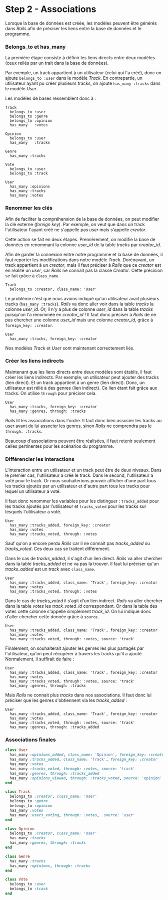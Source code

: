 # Step 2 - Associations

Lorsque la base de données est créée, les modèles peuvent être générés dans *Rails* afin de préciser les liens entre la base de données et le programme.

### Belongs_to et has_many

La première étape consiste à définir les liens directs entre deux modèles (ceux reliés par un trait dans la base de données).

Par exemple, un track appartient à un utilisateur (celui qui l'a créé), donc on ajoute `belongs_to :user` dans le modèle *Track*. En contrepartie, un utilisateur ayant pu créer plusieurs tracks, on ajoute `has_many :tracks` dans le modèle *User*.

Les modèles de bases ressemblent donc à :

```
Track
  belongs_to :user
  belongs_to :genre
  belongs_to :opinion
  has_many   :votes

Opinion
  belongs_to :user
  has_many   :tracks

Genre
  has_many :tracks

Vote
  belongs_to :user
  belongs_to :track

User
  has_many :opinions
  has_many :tracks
  has_many :votes
```

### Renommer les clés

Afin de faciliter la compréhension de la base de données, on peut modifier la clé externe (*foreign key*). Par exemple, on veut que dans un track l'utilisateur l'ayant créé ne s'appelle pas *user* mais s'appelle *creator*.

Cette action se fait en deux étapes. Premièrement, on modifie la base de données en renommant la colonne *user_id* de la table *tracks* par *creator_id*.

Afin de garder la connexion entre notre programme et la base de données, il faut reporter les modifications dans notre modèle *Track*. Dorénavant, un track appartient à un *creator*, mais il faut préciser à *Rails* que ce *creator* est en réalité un *user*, car *Rails* ne connaît pas la classe *Creator*. Cette précision se fait grâce à `class_name`.

```
Track
  belongs_to :creator, class_name: 'User'
```

Le problème c'est que nous avions indiqué qu'un utilisateur avait plusieurs tracks (`has_many :tracks`). *Rails* va donc aller voir dans la table *tracks* la colonne *user_id*. Or, il n'y a plus de colonne *user_id* dans la table *tracks* puisqu'on l'a renommée en *creator_id* ! Il faut donc préciser à *Rails* de ne pas chercher une colonne *user_id* mais une colonne *creator_id*, grâce à `foreign_key: :creator`.

```
User
  has_many :tracks, foreign_key: :creator
```

Nos modèles *Track* et *User* sont maintenant correctement liés.

### Créer les liens indirects

Maintenant que les liens directs entre deux modèles sont établis, il faut créer les liens indirects. Par exemple, un utilisateur peut ajouter des tracks (lien direct). Et un track appartient à un genre (lien direct). Donc, un utilisateur est rélié à des genres (lien indirect). Ce lien étant fait grâce aux tracks. On utilise `through` pour préciser cela.

```
User
  has_many :tracks, foreign_key: :creator
  has_many :genres, through: :tracks
```

*Rails* lit les associations dans l'ordre. Il faut donc bien associer les tracks au user avant de lui associer les genres, sinon *Rails* ne comprendra pas le `through: :tracks`.

Beaucoup d'associations peuvent être réalisées, il faut retenir seulement celles pertinentes pour les scénarios du programme.

### Différencier les interactions

L'interaction entre un utilisateur et un track peut être de deux niveaux. Dans le premier cas, l'utilisateur a crée le track. Dans le second, l'utilisateur a voté pour le track. Or nous souhaiterions pouvoir afficher d'une part tous les tracks ajoutés par un utilisateur et d'autre part tous les tracks pour lequel un utilisateur a voté.

Il faut donc renommer les variables pour les distinguer : `tracks_added` pour les tracks ajoutés par l'utilisateur et `tracks_voted` pour les tracks sur lesquels l'utilisateur a voté.

```
User
  has_many :tracks_added, foreign_key: :creator
  has_many :votes
  has_many :tracks_voted, through: :votes
```

Sauf qu'on a encore perdu *Rails* car il ne connait pas *tracks_added* ou *tracks_voted*. Ces deux cas se traitent différement.

Dans le cas de *tracks_added*, il s'agit d'un lien direct. *Rails* va aller chercher dans la table *tracks_added* et ne va pas la trouver. Il faut lui préciser qu'un *tracks_added* est un *track* avec `class_name`.

```
User
  has_many :tracks_added, class_name: 'Track', foreign_key: :creator
  has_many :votes
  has_many :tracks_voted, through: :votes
```

Dans le cas de *tracks_voted* il s'agit d'un lien indirect. *Rails* va aller chercher dans la table *votes* les *track_voted_id* correspondant. Or dans la table des votes cette colonne s'appelle simplement *track_id*. On lui indique donc d'aller chercher cette donnée grâce à `source`.

```
User
  has_many :tracks_added, class_name: 'Track', foreign_key: :creator
  has_many :votes
  has_many :tracks_voted, through: :votes, source: 'track'
```

Finalement, on souhaiterait ajouter les genres les plus partagés par l'utilisateur, qu'on peut récupérer à travers les tracks qu'il a ajouté. Normalement, il suffirait de faire :

```
User
  has_many :tracks_added, class_name: 'Track', foreign_key: :creator
  has_many :votes
  has_many :tracks_voted, through: :votes, source: 'track'
  has_many :genres, through: :tracks
```

Mais *Rails* ne connait plus *tracks* dans nos associations. Il faut donc lui préciser que les genres s'obtiennent via les *tracks_added* :

```
User
  has_many :tracks_added, class_name: 'Track', foreign_key: :creator
  has_many :votes
  has_many :tracks_voted, through: :votes, source: 'track'
  has_many :genres, through: :tracks_added
```

### Associations finales

```ruby
class User
  has_many :opinions_added, class_name: 'Opinion', foreign_key: :creator
  has_many :tracks_added, class_name: 'Track', foreign_key: :creator
  has_many :votes
  has_many :tracks_voted, through: :votes, source: 'track'
  has_many :genres, through: :tracks_added
  has_many :opinions_viewed, through: :tracks_voted, source: 'opinion'
end
```

```ruby
class Track
  belongs_to :creator, class_name: 'User'
  belongs_to :genre
  belongs_to :opinion
  has_many :votes
  has_many :users_voting, through: :votes,  source: 'user'
end
```

```ruby
class Opinion
  belongs_to :creator, class_name: 'User'
  has_many :tracks
  has_many :genres, through: :tracks
end
```

```ruby
class Genre
  has_many :tracks
  has_many :opinions, through: :tracks
end
```

```ruby
class Vote
  belongs_to :user
  belongs_to :track
end
```









